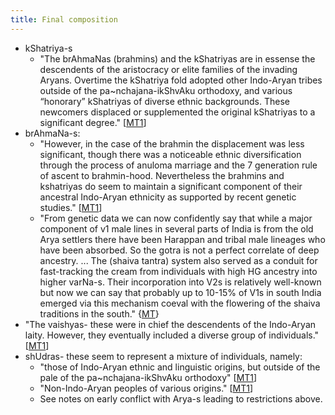 ```yaml
---
title: Final composition
---
```


- kShatriya-s
    - "The brAhmaNas (brahmins) and the kShatriyas are in essense the descendents of the aristocracy or elite families of the invading Aryans. Overtime the kShatriya fold adopted other Indo-Aryan tribes outside of the pa~nchajana-ikShvAku orthodoxy, and various “honorary” kShatriyas of diverse ethnic backgrounds. These newcomers displaced or supplemented the original kShatriyas to a significant degree." \[[MT1](https://manasataramgini.wordpress.com/2004/09/01/inter-caste-strife/)\]
- brAhmaNa-s:
    - "However, in the case of the brahmin the displacement was less significant, though there was a noticeable ethnic diversification through the process of anuloma marriage and the 7 generation rule of ascent to brahmin-hood. Nevertheless the brahmins and kshatriyas do seem to maintain a significant component of their ancestral Indo-Aryan ethnicity as supported by recent genetic studies." \[[MT1](https://manasataramgini.wordpress.com/2004/09/01/inter-caste-strife/)\]
    - "From genetic data we can now confidently say that while a major component of v1 male lines in several parts of India is from the old Arya settlers there have been Harappan and tribal male lineages who have been absorbed. So the gotra is not a perfect correlate of deep ancestry. ... The (shaiva tantra) system also served as a conduit for fast-tracking the cream
from individuals with high HG ancestry into higher varNa-s. Their incorporation into V2s is relatively well-known but now we can say that probably up to 10-15% of V1s in south India emerged via this mechanism coeval with the flowering of the shaiva traditions in the south." {[MT](https://twitter.com/blog_supplement/status/1072321253535567873)}
- "The vaishyas- these were in chief the descendents of the Indo-Aryan laity. However, they eventually included a diverse group of individuals." \[[MT1](https://manasataramgini.wordpress.com/2004/09/01/inter-caste-strife/)\]
- shUdras- these seem to represent a mixture of individuals, namely:
    - "those of Indo-Aryan ethnic and linguistic origins, but outside of the pale of the pa~nchajana-ikShvAku orthodoxy" \[[MT1](https://manasataramgini.wordpress.com/2004/09/01/inter-caste-strife/)\]
    - "Non-Indo-Aryan peoples of various origins." \[[MT1](https://manasataramgini.wordpress.com/2004/09/01/inter-caste-strife/)\]
    - See notes on early conflict with Arya-s leading to restrictions above.
